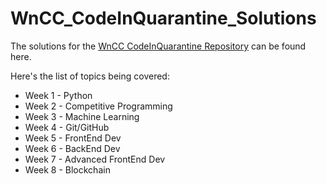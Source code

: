 # WnCC_CodeInQuarantine_Solutions
The solutions for the [WnCC CodeInQuarantine Repository](https://github.com/wncc/CodeInQuarantine)
 can be found here.

Here's the list of topics being covered:

   - Week 1 - Python
   - Week 2 - Competitive Programming
   - Week 3 - Machine Learning
   - Week 4 - Git/GitHub
   - Week 5 - FrontEnd Dev
   - Week 6 - BackEnd Dev
   - Week 7 - Advanced FrontEnd Dev
   - Week 8 - Blockchain
